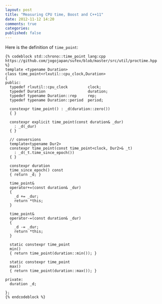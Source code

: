 ```yaml
---
layout: post
title: "Measuring CPU time, Boost and C++11"
date: 2012-11-12 14:20
comments: true
categories: 
published: false
---
```

Here is the definition of `time_point`:

    {% codeblock std::chrono::time_point lang:cpp https://github.com/jogojapan/sufex/blob/master/src/util/proctime.hpp %}
    template <typename Duration>
    class time_point<rlxutil::cpu_clock,Duration>
    {
    public:
      typedef rlxutil::cpu_clock         clock;
      typedef Duration                   duration;
      typedef typename Duration::rep     rep;
      typedef typename Duration::period  period;
    
      constexpr time_point() : _d(duration::zero())
      { }
    
      constexpr explicit time_point(const duration& _dur)
        : _d(_dur)
      { }
    
      // conversions
      template<typename Dur2>
      constexpr time_point(const time_point<clock, Dur2>& _t)
        : _d(_t.time_since_epoch())
      { }
    
      constexpr duration
      time_since_epoch() const
      { return _d; }
    
      time_point&
      operator+=(const duration& _dur)
      {
        _d += _dur;
        return *this;
      }
    
      time_point&
      operator-=(const duration& _dur)
      {
        _d -= _dur;
        return *this;
      }
    
      static constexpr time_point
      min()
      { return time_point(duration::min()); }
    
      static constexpr time_point
      max()
      { return time_point(duration::max()); }
    
    private:
      duration _d;
    
    };
    {% endcodeblock %}

